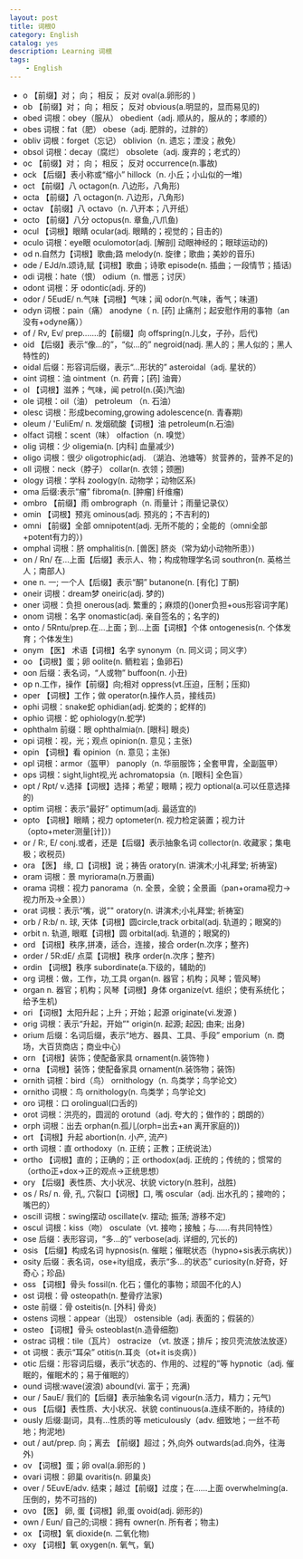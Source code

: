 ```yaml
---
layout: post
title: 词根O
category: English
catalog: yes
description: Learning 词根
tags:
    - English
---
```

* o   【前缀】对； 向； 相反； 反对    oval(a.卵形的 )
* ob  【前缀】对； 向； 相反； 反对    obvious(a.明显的，显而易见的)
* obed    词根：obey（服从） obedient（adj. 顺从的，服从的；孝顺的）
* obes    词根：fat（肥）   obese（adj. 肥胖的，过胖的）
* obliv   词根：forget（忘记）   oblivion（n. 遗忘；湮没；赦免）
* obsol   词根：decay（腐烂）    obsolete（adj. 废弃的；老式的）
* oc  【前缀】对； 向； 相反； 反对    occurrence(n.事故)
* ock 【后缀】表小称或“缩小”    hillock（n. 小丘；小山似的一堆)
* oct 【前缀】八   octagon(n. 八边形，八角形)
* octa    【前缀】八   octagon(n. 八边形，八角形)
* octav   【前缀】八   octavo（n. 八开本；八开纸）
* octo    【前缀】八分  octopus(n. 章鱼,八爪鱼)
* ocul    【词根】眼睛  ocular(adj. 眼睛的；视觉的；目击的)
* oculo   词根：eye眼 oculomotor(adj. [解剖] 动眼神经的；眼球运动的)
* od  n.自然力【词根】歌曲;路   melody(n. 旋律；歌曲；美妙的音乐)
* ode / EJd/n.颂诗,赋【词根】歌曲；诗歌   episode(n. 插曲；一段情节；插话)
* odi 词根：hate（恨）  odium（n. 憎恶；讨厌）
* odont   词根：牙    odontic(adj. 牙的)
* odor    / 5EudE/  n.气味【词根】气味；闻  odor(n.气味，香气；味道)
* odyn    词根：pain（痛）  anodyne（ n. [药] 止痛剂；起安慰作用的事物（an没有+odyne痛））
* of  / Rv, Ev/  prep…….的【前缀】向    offspring(n.儿女，子孙，后代)
* oid 【后缀】表示“像…的”，“似…的”   negroid(nadj. 黑人的；黑人似的；黑人特性的)
* oidal   后缀：形容词后缀，表示“…形状的”   asteroidal（adj. 星状的）
* oint    词根：油    ointment（n. 药膏；[药] 油膏）
* ol  【词根】滋养；气味，闻 petrol(n.(英)汽油)
* ole 词根：oil（油）   petroleum （n. 石油）
* olesc   词根：形成becoming,growing   adolescence(n. 青春期)
* oleum   / 'EuliEm/ n. 发烟硫酸【词根】油 petroleum(n.石油)
* olfact  词根：scent（味） olfaction（n. 嗅觉）
* olig    词根：少    oligemia(n. [内科] 血量减少)
* oligo   词根：很少   oligotrophic(adj. （湖泊、池塘等）贫营养的，营养不足的)
* oll 词根：neck（脖子） collar(n. 衣领；颈圈)
* ology   词根：学科   zoology(n. 动物学；动物区系)
* oma 后缀:表示“瘤”    fibroma(n. [肿瘤] 纤维瘤)
* ombro   【前缀】雨   ombrograph（n. 雨量计；雨量记录仪）
* omin    【词根】预兆  ominous(adj. 预兆的；不吉利的)
* omni    【前缀】全部  omnipotent(adj. 无所不能的；全能的（omni全部+potent有力的）)
* omphal  词根：脐    omphalitis(n. [兽医] 脐炎（常为幼小动物所患）)
* on  / Rn/  在…上面【后缀】表示人、物；构成物理学名词    southron(n. 英格兰人；南部人)
* one n.  一; 一个人【后缀】表示“酮” butanone(n. [有化] 丁酮)
* oneir   词根：dream梦   oneiric(adj. 梦的)
* oner    词根：负担   onerous(adj. 繁重的；麻烦的()oner负担+ous形容词字尾)
* onom    词根：名字   onomastic(adj. 亲自签名的；名字的)
* onto    / 5Rntu/prep.在…上面；到…上面【词根】个体    ontogenesis(n. 个体发育；个体发生)
* onym    【医】 术语【词根】名字    synonym（n. 同义词；同义字）
* oo  【词根】蛋；卵 oolite(n. 鲕粒岩；鱼卵石)
* oon 后缀：表名词，“人或物”    buffoon(n.  小丑)
* op  n.工作，操作【前缀】向;相对 oppress(vt.压迫，压制；压抑)
* oper    【词根】工作；做    operator(n.操作人员，接线员)
* ophi    词根：snake蛇   ophidian(adj. 蛇类的；蛇样的)
* ophio   词根：蛇    ophiology(n.蛇学)
* ophthalm    前缀：眼    ophthalmia(n. [眼科] 眼炎)
* opi 词根：视，光；观点   opinion(n. 意见；主张)
* opin    【词根】看   opinion（n. 意见；主张)
* opl 词根：armor（盔甲）    panoply（n. 华丽服饰；全套甲胄，全副盔甲）
* ops 词根：sight,light视,光   achromatopsia（n. [眼科] 全色盲）
* opt / Rpt/  v.选择【词根】选择；希望；眼睛；视力 optional(a.可以任意选择的)
* optim   词根：表示“最好”   optimum(adj.  最适宜的)
* opto    【词根】眼睛；视力   optometer(n. 视力检定装置；视力计（opto+meter测量[计]）)
* or  / R:, E/  conj.或者，还是【后缀】表示抽象名词  collector(n. 收藏家；集电极；收税员)
* ora 【医】 缘, 口【词根】说；祷告    oratory(n.  讲演术;小礼拜堂; 祈祷室)
* oram    词根：景    myriorama(n.万景画)
* orama   词根：视力   panorama（n. 全景，全貌；全景画（pan+orama视力→视力所及→全景））
* orat    词根：表示“嘴，说”" oratory(n.  讲演术;小礼拜堂; 祈祷室)
* orb / R:b/ n. 球, 天体【词根】圆circle,track    orbital(adj. 轨道的；眼窝的)
* orbit   n.  轨道, 眼眶【词根】圆     orbital(adj. 轨道的；眼窝的)
* ord 【词根】秩序,拼凑，适合，连接，接合  order(n.次序；整齐)
* order   / 5R:dE/  点菜【词根】秩序  order(n.次序；整齐)
* ordin   【词根】秩序  subordinate(a.下级的，辅助的)
* org 词根：做，工作，功,工具    organ(n. 器官；机构；风琴；管风琴)
* organ   n. 器官；机构；风琴【词根】身体   organize(vt. 组织；使有系统化；给予生机)
* ori 【词根】太阳升起；上升；开始；起源   originate(vi.发源 )
* orig    词根：表示“升起，开始”"   origin(n.  起源; 起因; 由来; 出身)
* orium   后缀：名词后缀，表示“地方、器具、工具、手段” emporium（n. 商场，大百货商店；商业中心)
* orn 【词根】装饰；使配备家具    ornament(n.装饰物 )
* orna    【词根】装饰；使配备家具    ornament(n.装饰物；装饰)
* ornith  词根：bird（鸟）  ornithology（n. 鸟类学；鸟学论文）
* ornitho 词根：鸟    ornithology(n. 鸟类学；鸟学论文)
* oro 词根：口    orolingual(口舌的)
* orot    词根：洪亮的，圆润的  orotund（adj. 夸大的；做作的；朗朗的）
* orph    词根：出去   orphan(n.孤儿(orph=出去+an 离开家庭的))
* ort 【词根】升起  abortion(n.  小产, 流产)
* orth    词根：直    orthodoxy（n. 正统；正教；正统说法）
* ortho   【词根】直的；正确的；正    orthodox(adj. 正统的；传统的；惯常的（ortho正+dox→正的观点→正统思想）
* ory 【后缀】表性质、大小状况、状貌 victory(n.胜利，战胜)
* os  / Rs/ n. 骨, 孔, 穴裂口【词根】口, 嘴  oscular（adj. 出水孔的；接吻的；嘴巴的）
* oscill  词根：swing摆动  oscillate(v.  摆动; 振荡; 游移不定)
* oscul   词根：kiss（吻）  osculate（vt. 接吻；接触；与……有共同特性）
* ose 后缀：表形容词，“多…的”   verbose(adj.  详细的, 冗长的)
* osis    【后缀】构成名词    hypnosis(n. 催眠；催眠状态（hypno+sis表示病状）)
* osity   后缀：表名词，ose+ity组成，表示“多…的状态”  curiosity(n.好奇，好奇心；珍品)
* oss 【词根】骨头  fossil(n. 化石；僵化的事物；顽固不化的人)
* ost 词根：骨    osteopath(n. 整骨疗法家)
* oste    前缀：骨    osteitis(n. [外科] 骨炎)
* ostens  词根：appear（出现）   ostensible（adj. 表面的；假装的）
* osteo   【词根】骨头  osteoblast(n.造骨细胞)
* ostrac  词根：tile（瓦片） ostracize （vt. 放逐；排斥；按贝壳流放法放逐）
* ot  词根：表示“耳朵”   otitis(n.耳炎（ot+it is炎病）)
* otic    后缀：形容词后缀，表示“状态的、作用的、过程的”等   hypnotic（adj. 催眠的，催眠术的；易于催眠的）
* ound    词根:wave(波浪) abound(vi. 富于；充满)
* our / 5auE/  我们的【后缀】表示抽象名词  vigour(n.活力，精力；元气)
* ous 【后缀】表性质、大小状况、状貌 continuous(a.连续不断的，持续的)
* ously   后缀:副词，具有…性质的等   meticulously（adv. 细致地；一丝不苟地；拘泥地)
* out / aut/prep. 向；离去 【前缀】超过；外,向外    outwards(ad.向外，往海外)
* ov  【词根】蛋；卵 oval(a.卵形的 )
* ovari   词根：卵巢   ovaritis(n.  卵巢炎)
* over    / 5EuvE/adv. 结束；越过【前缀】过度；在……上面  overwhelming(a.压倒的，势不可挡的)
* ovo 【医】 卵, 蛋【词根】卵,蛋 ovoid(adj.  卵形的)
* own / Eun/  自己的;词根：拥有   owner(n. 所有者；物主)
* ox  【词根】氧   dioxide(n.     二氧化物)
* oxy 【词根】氧   oxygen(n. 氧气，氧)
